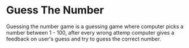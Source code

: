 # Guess The Number
Guessing the number game is a guessing game where computer picks a number between 1 - 100, after every wrong attemp computer gives a feedback on user's guess and try to guess the correct number. 


